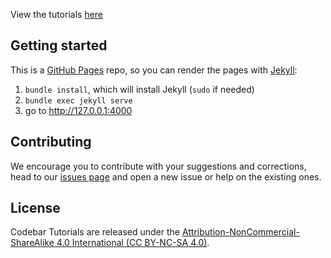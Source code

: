 View the tutorials [here](http://codebar.github.io/tutorials)

## Getting started

This is a [GitHub Pages](https://pages.github.com/) repo, so you can render the pages with [Jekyll](http://jekyllrb.com/):

1. `bundle install`, which will install Jekyll (`sudo` if needed)
2. `bundle exec jekyll serve`
3. go to http://127.0.0.1:4000

## Contributing

We encourage you to contribute with your suggestions and corrections, head to our [issues page](https://github.com/codebar/tutorials/issues) and open a new issue or help on the existing ones.

## License

Codebar Tutorials are released under the [Attribution-NonCommercial-ShareAlike 4.0 International (CC BY-NC-SA 4.0)](http://creativecommons.org/licenses/by-nc-sa/4.0/). 
